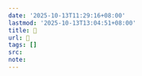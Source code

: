 ```yaml
---
date: '2025-10-13T11:29:16+08:00'
lastmod: '2025-10-13T13:04:51+08:00'
title: 󰠲
url: 󰠲
tags: []
src:
note:
---
```

